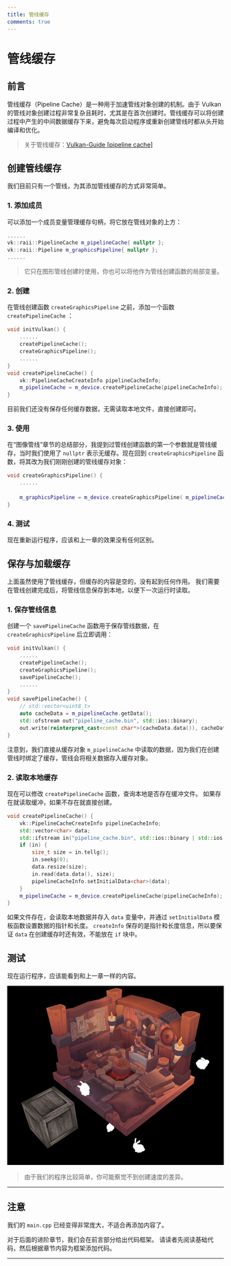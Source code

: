 ```yaml
---
title: 管线缓存
comments: true
---
```

# **管线缓存**

## **前言**

管线缓存（Pipeline Cache）是一种用于加速管线对象创建的机制。由于 Vulkan 的管线对象创建过程非常复杂且耗时，尤其是在首次创建时。管线缓存可以将创建过程中产生的中间数据缓存下来，避免每次启动程序或重新创建管线时都从头开始编译和优化。

> 关于管线缓存：[Vulkan-Guide \[pipeline cache\]](https://docs.vulkan.net.cn/guide/latest/pipeline_cache.html)

## **创建管线缓存**

我们目前只有一个管线，为其添加管线缓存的方式非常简单。

### 1. 添加成员

可以添加一个成员变量管理缓存句柄，将它放在管线对象的上方：

```cpp
......
vk::raii::PipelineCache m_pipelineCache{ nullptr };
vk::raii::Pipeline m_graphicsPipeline{ nullptr };
......
```

> 它只在图形管线创建时使用，你也可以将他作为管线创建函数的局部变量。

### 2. 创建

在管线创建函数 `createGraphicsPipeline` 之前，添加一个函数 `createPipelineCache` ：

```cpp
void initVulkan() {
    ......
    createPipelineCache();
    createGraphicsPipeline();
    ......
}
void createPipelineCache() {
    vk::PipelineCacheCreateInfo pipelineCacheInfo;
    m_pipelineCache = m_device.createPipelineCache(pipelineCacheInfo);
}
```

目前我们还没有保存任何缓存数据，无需读取本地文件，直接创建即可。

### 3. 使用


在“图像管线”章节的总结部分，我提到过管线创建函数的第一个参数就是管线缓存，当时我们使用了 `nullptr` 表示无缓存。现在回到 `createGraphicsPipeline` 函数，将其改为我们刚刚创建的管线缓存对象：

```cpp
void createGraphicsPipeline() {
    ......

    m_graphicsPipeline = m_device.createGraphicsPipeline( m_pipelineCache, pipelineInfo );
}
```

### 4. 测试

现在重新运行程序，应该和上一章的效果没有任何区别。

## **保存与加载缓存**

上面虽然使用了管线缓存，但缓存的内容是空的，没有起到任何作用。
我们需要在管线创建完成后，将管线信息保存到本地，以便下一次运行时读取。

### 1. 保存管线信息

创建一个 `savePipelineCache` 函数用于保存管线数据，在 `createGraphicsPipeline` 后立即调用：

```cpp
void initVulkan() {
    ......
    createPipelineCache();
    createGraphicsPipeline();
    savePipelineCache();
    ......
}
void savePipelineCache() {
    // std::vector<uint8_t>
    auto cacheData = m_pipelineCache.getData();
    std::ofstream out("pipeline_cache.bin", std::ios::binary);
    out.write(reinterpret_cast<const char*>(cacheData.data()), cacheData.size());
}
```

注意到，我们直接从缓存对象 `m_pipelineCache` 中读取的数据，因为我们在创建管线时绑定了缓存，管线会将相关数据存入缓存对象。

### 2. 读取本地缓存

现在可以修改 `createPipelineCache` 函数，查询本地是否存在缓冲文件。
如果存在就读取缓冲，如果不存在就直接创建。

```cpp
void createPipelineCache() {
    vk::PipelineCacheCreateInfo pipelineCacheInfo;
    std::vector<char> data;
    std::ifstream in("pipeline_cache.bin", std::ios::binary | std::ios::ate);
    if (in) {
        size_t size = in.tellg();
        in.seekg(0);
        data.resize(size);
        in.read(data.data(), size);
        pipelineCacheInfo.setInitialData<char>(data);
    }
    m_pipelineCache = m_device.createPipelineCache(pipelineCacheInfo);
}
```

如果文件存在，会读取本地数据并存入 `data` 变量中，并通过 `setInitialData` 模板函数设置数据的指针和长度。
`createInfo` 保存的是指针和长度信息，所以要保证 `data` 在创建缓存时还有效，不能放在 `if` 块中。

## **测试**

现在运行程序，应该能看到和上一章一样的内容。

![final_crate](../../images/0370/final_crate.png)

> 由于我们的程序比较简单，你可能察觉不到创建速度的差异。

---

## **注意**

我们的 `main.cpp` 已经变得非常庞大，不适合再添加内容了。

对于后面的进阶章节，我们会在前言部分给出代码框架。
请读者先阅读基础代码，然后根据章节内容为框架添加代码。

---


